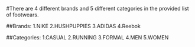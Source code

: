 
#There are 4 different brands and 5 different categories in the provided list of footwears.

##Brands:
1.NIKE
2.HUSHPUPPIES
3.ADIDAS
4.Reebok

##Categories:
1.CASUAL
2.RUNNING
3.FORMAL
4.MEN
5.WOMEN